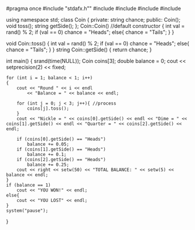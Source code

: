 #pragma once
#include "stdafx.h""
#include <string>
#include <ctime>
#include <iostream>
#include <iomanip>

using namespace std;
class Coin
{
private:
	string chance;
public:
	Coin();
	void toss();
	string getSide();
};
Coin::Coin() //default constructor
{
	int val = rand() % 2;
	if (val == 0)
		chance = "Heads";
	else{
		chance = "Tails";
	}
}

void Coin::toss() 
{
	int val = rand() % 2;
	if (val == 0)
		chance = "Heads";
	else{
		chance = "Tails";
	}
}
string Coin::getSide()
{
	return chance;
}

int main()
{
	srand(time(NULL));
	Coin coins[3];
	double balance = 0;
	cout << setprecision(2) << fixed;

	for (int i = 1; balance < 1; i++)
	{
		cout << "Round " << i << endl
			<< "Balance = " << balance << endl;

		for (int j = 0; j < 3; j++){ //process 
			coins[j].toss();
		}
		cout << "Nickle = " << coins[0].getSide() << endl << "Dime = " << coins[1].getSide() << endl << "Quarter = " << coins[2].getSide() << endl;

		if (coins[0].getSide() == "Heads")
			balance += 0.05;
		if (coins[1].getSide() == "Heads")
			balance += 0.1;
		if (coins[2].getSide() == "Heads")
			balance += 0.25;
		cout << right << setw(50) << "TOTAL BALANCE: " << setw(5) << balance << endl;
	}
	if (balance == 1)
		cout << "YOU WON!" << endl;
	else{
		cout << "YOU LOST" << endl;
	}
	system("pause");
}
